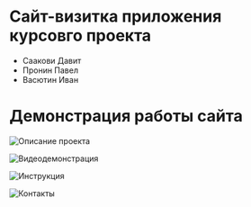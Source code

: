 # Сайт-визитка приложения курсовго проекта
- Саакови Давит
- Пронин Павел
- Васютин Иван

# Демонстрация работы сайта
![Описание проекта](https://github.com/user-attachments/assets/cab832ce-414d-4f04-8464-cc6d51656094)

![Видеодемонстрация](https://github.com/user-attachments/assets/b1909525-806b-44bf-bc3f-634eb8ac0f74)

![Инструкция](https://github.com/user-attachments/assets/a0cf6414-a7b7-4528-941b-f9839e3c5a2f)

![Контакты](https://github.com/user-attachments/assets/2c01bb9c-7acf-44e5-8954-4cb4fb95a0ea)
